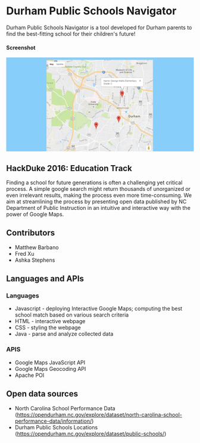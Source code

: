 Durham Public Schools Navigator
======
Durham Public Schools Navigator is a tool developed for Durham parents to find the best-fitting school for their children's future!

#### Screenshot
![Screenshot](https://github.com/fairbet/Durham-Public-Schools-Navigator/blob/master/HackDukeScreenshot.PNG "Google Maps Operation Demo")

## HackDuke 2016: Education Track
Finding a school for future generations is often a challenging yet critical process. A simple google search might return thousands of  unorganized or even irrelevant results, making the process even more time-consuming. We aim at streamlining the process by presenting open data published by NC Department of Public Instruction in an intuitive and interactive way with the power of Google Maps.

## Contributors
* Matthew Barbano
* Fred Xu
* Ashka Stephens

## Languages and APIs
### Languages
* Javascript - deploying Interactive Google Maps; computing the best school match based on various search criteria
* HTML - interactive webpage
* CSS - styling the webpage
* Java - parse and analyze collected data

### APIS
* Google Maps JavaScript API
* Google Maps Geocoding API
* Apache POI

## Open data sources
* North Carolina School Performance Data (https://opendurham.nc.gov/explore/dataset/north-carolina-school-performance-data/information/)
* Durham Public Schools Locations (https://opendurham.nc.gov/explore/dataset/public-schools/)



